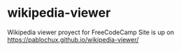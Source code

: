 # wikipedia-viewer
Wikipedia viewer proyect for FreeCodeCamp
Site is up on https://pablochux.github.io/wikipedia-viewer/

